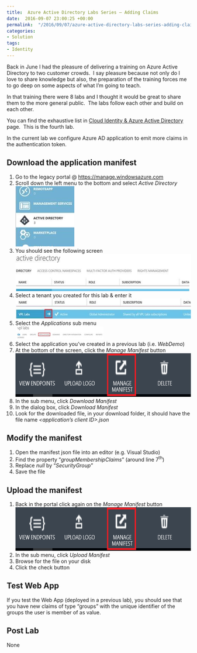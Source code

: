 ```yaml
---
title:  Azure Active Directory Labs Series – Adding Claims
date:  2016-09-07 23:00:25 +00:00
permalink:  "/2016/09/07/azure-active-directory-labs-series-adding-claims/"
categories:
- Solution
tags:
- Identity
---
```

<strike></strike> <p>Back in June I had the pleasure of delivering a training on Azure Active Directory to two customer crowds.&nbsp; I say pleasure because not only do I love to share knowledge but also, the preparation of the training forces me to go deep on some aspects of what I’m going to teach.  </p><p>In that training there were 8 labs and I thought it would be great to share them to the more general public.&nbsp; The labs follow each other and build on each other.  </p><p>You can find the exhaustive list in <a href="https://vincentlauzon.com/subject-series/cloud-identity-azure-active-directory/">Cloud Identity &amp; Azure Active Directory</a> page.&nbsp; This is the fourth lab.  </p><p>In the current lab we configure Azure AD application to emit more claims in the authentication token.  <h2>Download the application manifest</h2> <ol> <li>Go to the legacy portal @ <a href="https://manage.windowsazure.com">https://manage.windowsazure.com</a> </li> <li>Scroll down the left menu to the bottom and select <i>Active Directory</i><br /><a href="assets/2016/9/azure-active-directory-labs-series-adding-claims/clip_image002.jpg"><img title="clip_image002" style="background-image:none;padding-top:0;padding-left:0;display:inline;padding-right:0;border-width:0;" border="0" alt="clip_image002" src="assets/2016/9/azure-active-directory-labs-series-adding-claims/clip_image002_thumb.jpg" width="161" height="165" /></a> </li> <li>You should see the following screen<br /><a href="assets/2016/9/azure-active-directory-labs-series-adding-claims/clip_image004.jpg"><img title="clip_image004" style="border-top:0;border-right:0;background-image:none;border-bottom:0;padding-top:0;padding-left:0;border-left:0;display:inline;padding-right:0;" border="0" alt="clip_image004" src="assets/2016/9/azure-active-directory-labs-series-adding-claims/clip_image004_thumb.jpg" width="531" height="102" /></a> </li> <li>Select a tenant you created for this lab &amp; enter it<br /><a href="assets/2016/9/azure-active-directory-labs-series-adding-claims/clip_image006.jpg"><img title="clip_image006" style="border-top:0;border-right:0;background-image:none;border-bottom:0;padding-top:0;padding-left:0;border-left:0;display:inline;padding-right:0;" border="0" alt="clip_image006" src="assets/2016/9/azure-active-directory-labs-series-adding-claims/clip_image006_thumb.jpg" width="566" height="56" /></a> </li> <li>Select the <i>Applications</i> sub menu<br /><a href="assets/2016/9/azure-active-directory-labs-series-adding-claims/clip_image008.jpg"><img title="clip_image008" style="border-top:0;border-right:0;background-image:none;border-bottom:0;padding-top:0;padding-left:0;border-left:0;display:inline;padding-right:0;" border="0" alt="clip_image008" src="assets/2016/9/azure-active-directory-labs-series-adding-claims/clip_image008_thumb.jpg" width="240" height="37" /></a> </li> <li>Select the application you’ve created in a previous lab (i.e. <i>WebDemo</i>) </li> <li>At the bottom of the screen, click the <i>Manage Manifest</i> button<br /><a href="assets/2016/9/azure-active-directory-labs-series-adding-claims/clip_image009.png"><img title="clip_image009" style="border-top:0;border-right:0;background-image:none;border-bottom:0;padding-top:0;padding-left:0;border-left:0;display:inline;padding-right:0;" border="0" alt="clip_image009" src="assets/2016/9/azure-active-directory-labs-series-adding-claims/clip_image009_thumb.png" width="665" height="119" /></a> </li> <li>In the sub menu, click <i>Download Manifest</i> </li> <li>In the dialog box, click <i>Download Manifest</i> </li> <li>Look for the downloaded file, in your download folder, it should have the file name <i>&lt;application’s client ID&gt;.json</i> </li></ol> <h2>Modify the manifest</h2> <ol> <li>Open the manifest json file into an editor (e.g. Visual Studio) </li> <li>Find the property “<i>groupMembershipClaims</i>” (around line 7<sup>th</sup>) </li> <li>Replace <i>null</i> by “<i>SecurityGroup</i>” </li> <li>Save the file </li></ol> <h2>Upload the manifest</h2> <ol> <li>Back in the portal click again on the <i>Manage Manifest</i> button<br /><a href="assets/2016/9/azure-active-directory-labs-series-adding-claims/clip_image0091.png"><img title="clip_image009[1]" style="border-top:0;border-right:0;background-image:none;border-bottom:0;padding-top:0;padding-left:0;border-left:0;display:inline;padding-right:0;" border="0" alt="clip_image009[1]" src="assets/2016/9/azure-active-directory-labs-series-adding-claims/clip_image0091_thumb.png" width="665" height="119" /></a> </li> <li>In the sub menu, click <i>Upload Manifest</i> </li> <li>Browse for the file on your disk </li> <li>Click the check button </li></ol> <h2>Test Web App</h2> </p><p>If you test the Web App (deployed in a previous lab), you should see that you have new claims of type “groups” with the unique identifier of the groups the user is member of as value.  <h2>Post Lab</h2> </p><p>None</p>